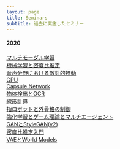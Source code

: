 ```yaml
---
layout: page
title: Seminars
subtitle: 過去に実施したセミナー
---
```


#### 2020
[マルチモーダル学習](https://deeplab-team.github.io/seminars/2020-08-02-multi-modal) \
[機械学習と密度比推定](https://deeplab-team.github.io/seminars/2020-06-21-density-ratio-estimation-2) \
[音声分野における敵対的摂動](https://deeplab-team.github.io/seminars/2020-06-14-speech-ae) \
[GPU](https://deeplab-team.github.io/seminars/2020-06-07-gpu) \
[Capsule Network](https://deeplab-team.github.io/seminars/2020-06-07-capsnet) \
[物体検出とOCR](https://deeplab-team.github.io/seminars/2020-05-24-object-detection-ocr) \
[線形計算](https://deeplab-team.github.io/seminars/2020-05-24-linear-computation) \
[指ロボットと外骨格の制御](https://deeplab-team.github.io/seminars/2020-05-17-robotics) \
[強化学習とゲーム理論とマルチエージェント](https://deeplab-team.github.io/seminars/2020-05-17-marl) \
[GANとStyleGAN(v2)](https://deeplab-team.github.io/seminars/2020-05-10-gan) \
[密度比推定入門](https://deeplab-team.github.io/seminars/2020-06-21-density-ratio-estimation-1) \
[VAEとWorld Models](https://deeplab-team.github.io/seminars/2020-05-03-vae-world-models)